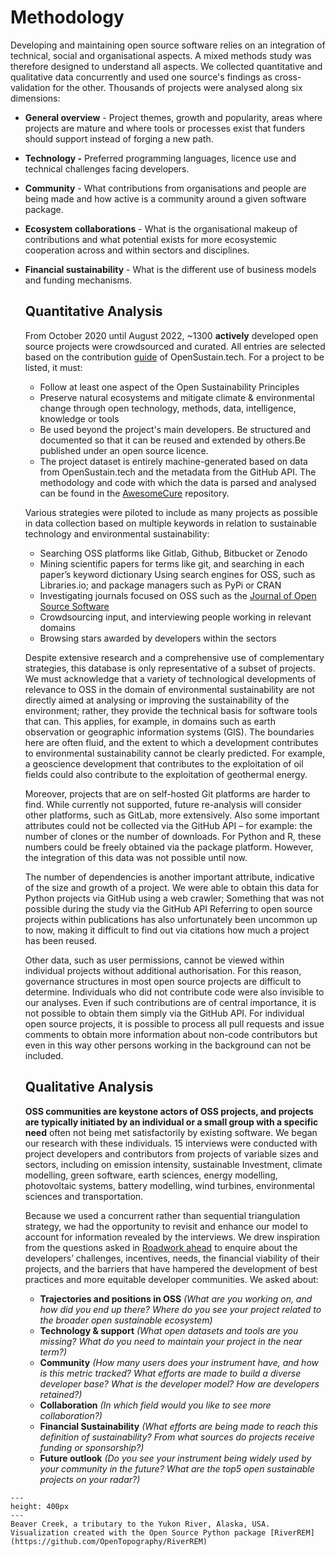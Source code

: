 # Methodology 
Developing and maintaining open source software relies on an integration of technical, social and organisational aspects. A mixed methods study was therefore designed to understand all aspects. We collected quantitative and qualitative data concurrently and used one source's findings as cross-validation for the other. 
Thousands of projects were analysed along six dimensions:

- **General overview** - Project themes, growth and popularity, areas where projects are mature and where tools or processes exist that funders should support instead of forging a new path.

- **Technology -** Preferred programming languages, licence use and technical challenges facing developers.

- **Community** - What contributions from organisations and people are being made and how active is a community around a given software package.

- **Ecosystem collaborations** - What is the organisational makeup of contributions and what potential exists for more ecosystemic cooperation across and within sectors and disciplines.

- **Financial sustainability** - What is the different use of business models and funding mechanisms.

  ## Quantitative Analysis

  From October 2020 until August 2022, ~1300 **actively** developed open source projects were crowdsourced and curated. All entries are selected based on the contribution [guide](https://opensustain.tech/contributing/) of OpenSustain.tech. For a project to be listed, it must:

  - Follow at least one aspect of the Open Sustainability Principles 
  - Preserve natural ecosystems and mitigate climate & environmental change through open technology, methods, data, intelligence, knowledge or tools
  - Be used beyond the project's main developers. Be structured and documented so that it can be reused and extended by others.Be published under an open source licence.
  - The project dataset is entirely machine-generated based on data from OpenSustain.tech and the metadata from the GitHub API. The methodology and code with which the data is parsed and analysed can be found in the [AwesomeCure](https://github.com/protontypes/AwesomeCure) repository. 

  Various strategies were piloted to include as many projects as possible in data collection based on multiple keywords in relation to sustainable technology and environmental sustainability:

  - Searching OSS platforms like Gitlab, Github, Bitbucket or Zenodo
  - Mining scientific papers for terms like git, and searching in each paper’s keyword dictionary Using search engines for OSS, such as Libraries.io; and package managers such as PyPi or CRAN
  - Investigating journals focused on OSS such as the [Journal of Open Source Software](https://joss.theoj.org/) 
  - Crowdsourcing input, and interviewing people working in relevant domains
  - Browsing stars awarded by developers within the sectors 

  Despite extensive research and a comprehensive use of complementary strategies, this database is only representative of a subset of projects. We must acknowledge that a variety of technological developments of relevance to OSS in the domain of environmental sustainability are not directly aimed at analysing or improving the sustainability of the environment; rather, they provide the technical basis for software tools that can. This applies, for example, in domains such as earth observation or geographic information systems (GIS). The boundaries here are often fluid, and the extent to which a development contributes to environmental sustainability cannot be clearly predicted. For example, a geoscience development that contributes to the exploitation of oil fields could also contribute to the exploitation of geothermal energy. 

  Moreover, projects that are on self-hosted Git platforms are harder to find. While currently not supported, future re-analysis will consider other platforms, such as GitLab, more extensively. Also some important attributes could not be collected via the GitHub API – for example: the number of clones or the number of downloads. For Python and R, these numbers could be freely obtained via the package platform. However, the integration of this data was not possible until now. 

  The number of dependencies is another important attribute, indicative of the size and growth of a project. We were able to obtain this data for Python projects via GitHub using a web crawler; Something that was not possible during the study via the GitHub API Referring to open source projects within publications has also unfortunately been uncommon up to now, making it difficult to find out via citations how much a project has been reused.


  Other data, such as user permissions, cannot be viewed within individual projects without additional authorisation. For this reason, governance structures in most open source projects are difficult to determine. Individuals who did not contribute code were also invisible to our analyses. Even if such contributions are of central importance, it is not possible to obtain them simply via the GitHub API. For individual open source projects, it is possible to process all pull requests and issue comments to obtain more information about non-code contributors but even in this way other persons working in the background can not be included.

  ## Qualitative Analysis

  **OSS communities are keystone actors of OSS projects, and projects are typically initiated by an individual or a small group with a specific need** often not being met satisfactorily by existing software. We began our research with these individuals. 15 interviews were conducted with project developers and contributors from projects of variable sizes and sectors, including on emission intensity, sustainable Investment, climate modelling, green software, earth sciences, energy modelling, photovoltaic systems, battery modelling, wind turbines, environmental sciences and transportation.

  Because we used a concurrent rather than sequential triangulation strategy, we had the opportunity to revisit and enhance our model to account for information revealed by the interviews. We drew inspiration from the questions asked in [Roadwork ahead](https://recommendations.implicit-development.org/) to enquire about the developers’ challenges, incentives, needs, the financial viability of their projects, and the barriers that have hampered the development of best practices and more equitable developer communities. We asked about:

  - **Trajectories and positions in OSS** *(What are you working on, and how did you end up there? Where do you see your project related to the broader open sustainable ecosystem)*
  - **Technology & support** *(What open datasets and tools are you missing? What do you need to maintain your project in the near term?)*
  - **Community** *(How many users does your instrument have, and how is this metric tracked? What efforts are made to build a diverse developer base? What is the developer model? How are developers retained?)*
  - **Collaboration** *(In which field would you like to see more collaboration?)*
  - **Financial Sustainability** *(What efforts are being made to reach this definition of sustainability? From what sources do projects receive funding or sponsorship?)*
  - **Future outlook** *(Do you see your instrument being widely used by your community in the future? What are the top5 open sustainable projects on your radar?)*

 ```{figure} ../images/yukon.jpg
---
height: 400px
---
Beaver Creek, a tributary to the Yukon River, Alaska, USA. Visualization created with the Open Source Python package [RiverREM](https://github.com/OpenTopography/RiverREM)
``` 
